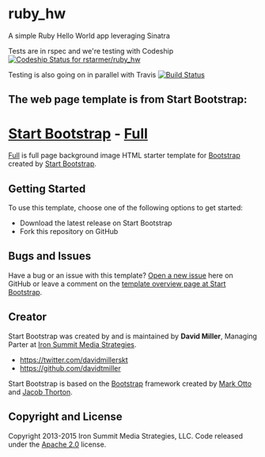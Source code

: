 ruby\_hw
=======

A simple Ruby Hello World app leveraging Sinatra

Tests are in rspec and we're testing with Codeship [ ![Codeship Status for rstarmer/ruby_hw](https://www.codeship.io/projects/04576450-e46b-0131-75d8-7619dcde5935/status)](https://www.codeship.io/projects/25602)

Testing is also going on in parallel with Travis [![Build Status](https://travis-ci.org/rstarmer/ruby_hw.svg?branch=master)](https://travis-ci.org/rstarmer/ruby_hw)

The web page template is from Start Bootstrap:
---
# [Start Bootstrap](http://startbootstrap.com/) - [Full](http://startbootstrap.com/template-overviews/full/)

[Full](http://startbootstrap.com/template-overviews/full/) is full page background image HTML starter template for [Bootstrap](http://getbootstrap.com/) created by [Start Bootstrap](http://startbootstrap.com/).

## Getting Started

To use this template, choose one of the following options to get started:
* Download the latest release on Start Bootstrap
* Fork this repository on GitHub

## Bugs and Issues

Have a bug or an issue with this template? [Open a new issue](https://github.com/IronSummitMedia/startbootstrap-full/issues) here on GitHub or leave a comment on the [template overview page at Start Bootstrap](http://startbootstrap.com/template-overviews/full/).

## Creator

Start Bootstrap was created by and is maintained by **David Miller**, Managing Parter at [Iron Summit Media Strategies](http://www.ironsummitmedia.com/).

* https://twitter.com/davidmillerskt
* https://github.com/davidtmiller

Start Bootstrap is based on the [Bootstrap](http://getbootstrap.com/) framework created by [Mark Otto](https://twitter.com/mdo) and [Jacob Thorton](https://twitter.com/fat).

## Copyright and License

Copyright 2013-2015 Iron Summit Media Strategies, LLC. Code released under the [Apache 2.0](https://github.com/IronSummitMedia/startbootstrap-full/blob/gh-pages/LICENSE) license.
